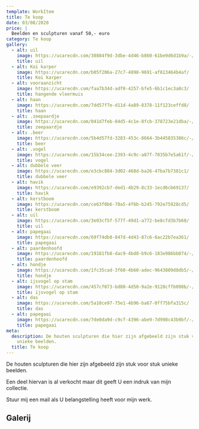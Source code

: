 ```yaml
---
template: WorkItem
title: Te koop
date: 03/08/2020
price: |
  Beelden en sculpturen vanaf 50,- euro
category: Te koop
gallery:
  - alt: uil
    image: https://ucarecdn.com/30884f9d-3dbe-4d46-b860-61be9d6d1b9a/-/preview/-/rotate/270/
    title: uil
  - alt: Koi karper
    image: https://ucarecdn.com/b05f206a-27c7-4898-9691-af813464b4af/
    title: Koi karper
  - alt: vooraanzicht
    image: https://ucarecdn.com/faa7b34d-adf0-4257-bfe5-6b1c1ec3a8c3/
    title: hangende vleermuis
  - alt: haan
    image: https://ucarecdn.com/7dd57f7e-d11d-4a89-8378-11f123ceffd8/
    title: haan
  - alt: .zeepaardje
    image: https://ucarecdn.com/041d7feb-84d5-4c1e-8fcb-378723e21dba/-/preview/-/rotate/270/
    title: zeepaardje
  - alt: .beer
    image: https://ucarecdn.com/5b4d57fd-3283-453c-8664-3b445835386c/-/preview/-/rotate/270/
    title: beer
  - alt: .vogel
    image: https://ucarecdn.com/15b34cee-2393-4c9c-a87f-7035b7e5a61f/-/preview/-/rotate/270/
    title: vogel
  - alt: dubbele veer
    image: https://ucarecdn.com/e3cbc884-3d02-468d-ba26-47ba7b7381c1/
    title: dubbele veer
  - alt: havik
    image: https://ucarecdn.com/e9392cb7-ded1-4b29-8c33-1ecd6cb69137/
    title: havik
  - alt: kerstboom
    image: https://ucarecdn.com/ce63f0b6-70a5-4f6b-b245-792e75928cd5/
    title: kerstboom
  - alt: uil
    image: https://ucarecdn.com/3e03cf5f-577f-49d1-a772-be8cfd3b7b68/
    title: uil
  - alt: papegaai
    image: https://ucarecdn.com/69f74db8-847d-4d43-87c6-6ac22b7ea361/
    title: papegaai
  - alt: paardenhoofd
    image: https://ucarecdn.com/19181fb8-dac9-4bd8-b9c6-183e986bb074/-/preview/-/rotate/270/
    title: paardenhoofd
  - alt: hondje
    image: https://ucarecdn.com/1fc35cad-3f60-4b60-adec-9643809d8db5/-/preview/-/rotate/270/
    title: hondje
  - alt: ijsvogel op stam
    image: https://ucarecdn.com/457cf073-bd80-4d50-9a2e-9128cffb098b/-/preview/-/rotate/270/
    title: ijsvogel op stam
  - alt: das
    image: https://ucarecdn.com/5a10ce97-75e1-4b96-ba67-0ff75bfa315c/
    title: das
  - alt: papegaai
    image: https://ucarecdn.com/7de0da9d-c9cf-4396-abe9-7d998c43b9bf/-/preview/-/rotate/270/
    title: papegaai
meta:
  description: De houten sculpturen die hier zijn afgebeeld zijn stuk voor stuk
    unieke beelden.
  title: Te koop
---
```

De houten sculpturen die hier zijn afgebeeld zijn stuk voor stuk unieke beelden.

Een deel hiervan is al verkocht maar dit geeft U een indruk van mijn collectie.

Stuur mij een mail als U belangstelling heeft voor mijn werk. 

## Galerij

